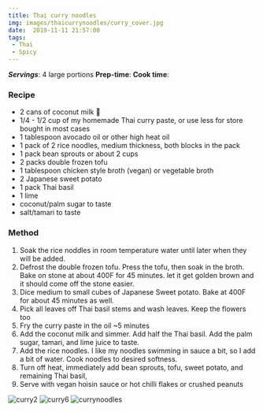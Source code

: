 ```yaml
---
title: Thai curry noodles
img: images/thaicurrynoodles/curry_cover.jpg
date:  2019-11-11 21:57:00
tags:
 - Thai
 - Spicy
---
```


<preview text>

***Servings***: 4 large portions
**Prep-time**:
**Cook time**:

### Recipe

- 2 cans of coconut milk 🌴
- 1/4 - 1/2 cup of my homemade Thai curry paste, or use less for store bought in most cases
- 1 tablespoon avocado oil or other high heat oil
- 1 pack of 2 rice noodles, medium thickness, both blocks in the pack
- 1 pack bean sprouts or about 2 cups
- 2 packs double frozen tofu
- 1 tablespoon chicken style broth (vegan) or vegetable broth
- 2 Japanese sweet potato
- 1 pack Thai basil
- 1 lime
- coconut/palm sugar to taste
- salt/tamari to taste


### Method

1. Soak the rice noddles in room temperature water until later when they will be added.
2. Defrost the double frozen tofu. Press the tofu, then soak in the broth. Bake
on stone at about 400F for 45 minutes.  let it get golden brown and it should
come off the stone easier.
3. Dice medium to small cubes of Japanese Sweet potato. Bake at 400F for about 45 minutes as well.
4. Pick all leaves off Thai basil stems and wash leaves. Keep the flowers too
5. Fry the curry paste in the oil ~5 minutes
6. Add the coconut milk and simmer. Add half the Thai basil. Add the palm sugar, tamari, and lime juice to taste.
7. Add the rice noodles. I like my noodles swimming in sauce a bit, so I add a bit of water. Cook noodles to desired softness.
8. Turn off heat, immediately add bean sprouts, tofu, sweet potato, and remaining Thai basil,
9. Serve with vegan hoisin sauce or hot chilli flakes or crushed peanuts

![curry2](/images/thaicurrynoodles/curry2.jpg)
![curry6](/images/thaicurrynoodles/curry6.jpg)
![currynoodles](/images/thaicurrynoodles/currynoodles.jpg)




